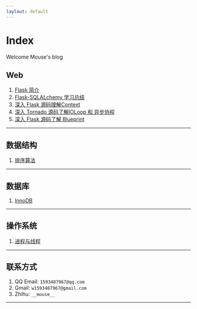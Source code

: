 ```yaml
---
laylout: default
---
```


# Index


Welcome Mouse's blog

## Web

1. [Flask 简介](introduce-flask)
2. [Flask-SQLALchemy 学习总结](flask-sqlalchemy-summary)
3. [深入 Flask 源码理解Context](flask-src-context)
4. [深入 Tornado 源码了解IOLoop 和 异步协程](tornado-ioloop-async)
5. [深入 Flask 源码了解 Blueprint](flask-blueprint)

---

## 数据结构

1. [排序算法](sort-algorithm)

---

## 数据库

1. [InnoDB](InnoDB-mvvc)

---

## 操作系统

1. [进程与线程](process-thread)

---

## 联系方式

1. QQ Email: `1593487967@qq.com`
2. Gmail: `w1593487967@gmail.com`
3. Zhihu: `__mouse__`

---